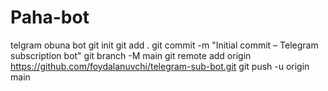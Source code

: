 # Paha-bot
telgram obuna bot
git init
git add .
git commit -m "Initial commit – Telegram subscription bot"
git branch -M main
git remote add origin https://github.com/foydalanuvchi/telegram-sub-bot.git
git push -u origin main
